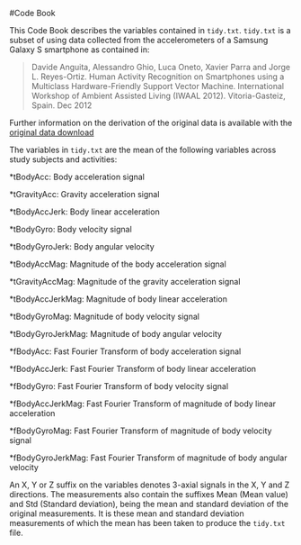 #Code Book

This Code Book describes the variables contained in `tidy.txt`. `tidy.txt` is a subset of using data collected from the accelerometers of a Samsung Galaxy S smartphone as contained in:

>Davide Anguita, Alessandro Ghio, Luca Oneto, Xavier Parra and Jorge L. Reyes-Ortiz. Human Activity Recognition on Smartphones using a Multiclass Hardware-Friendly Support Vector Machine. International Workshop of Ambient Assisted Living (IWAAL 2012). Vitoria-Gasteiz, Spain. Dec 2012

Further information on the derivation of the original data is available with the [original data download](https://d396qusza40orc.cloudfront.net/getdata%2Fprojectfiles%2FUCI%20HAR%20Dataset.zip)

The variables in `tidy.txt` are the mean of the following variables across study subjects and activities:

*tBodyAcc: Body acceleration signal

*tGravityAcc: Gravity acceleration signal

*tBodyAccJerk: Body linear acceleration

*tBodyGyro: Body velocity signal

*tBodyGyroJerk: Body angular velocity

*tBodyAccMag: Magnitude of the body acceleration signal

*tGravityAccMag: Magnitude of the gravity acceleration signal

*tBodyAccJerkMag: Magnitude of body linear acceleration

*tBodyGyroMag: Magnitude of body velocity signal

*tBodyGyroJerkMag: Magnitude of body angular velocity

*fBodyAcc: Fast Fourier Transform of body acceleration signal

*fBodyAccJerk: Fast Fourier Transform of body linear acceleration

*fBodyGyro: Fast Fourier Transform of body velocity signal

*fBodyAccJerkMag: Fast Fourier Transform of magnitude of body linear acceleration

*fBodyGyroMag: Fast Fourier Transform of magnitude of body velocity signal

*fBodyGyroJerkMag: Fast Fourier Transform of magnitude of body angular velocity

An X, Y or Z suffix on the variables denotes 3-axial signals in the X, Y and Z directions. The measurements also contain the suffixes Mean (Mean value) and Std (Standard deviation), being the mean and standard deviation of the original measurements. It is these mean and standard deviation measurements of which the mean has been taken to produce the `tidy.txt` file.
